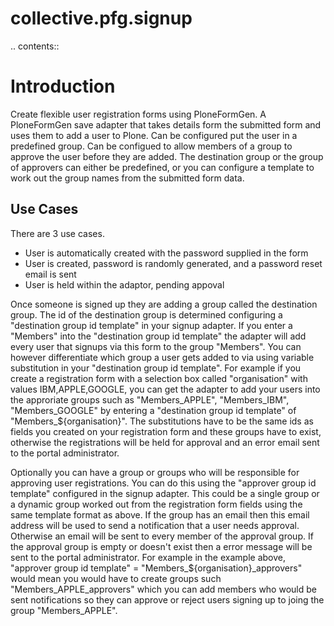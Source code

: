 collective.pfg.signup
=====================

.. contents::

Introduction
============

Create flexible user registration forms using PloneFormGen.
A PloneFormGen save adapter that takes details form the submitted form and uses them to add a user to Plone.
Can be configured put the user in a predefined group. Can be configued to allow
members of a group to approve the user before they are added. The destination group or the group of approvers can 
either be predefined, or you can configure a template to work out the group names from the submitted form data.

Use Cases
---------

There are 3 use cases.

 - User is automatically created with the password supplied in the form
 - User is created, password is randomly generated, and a password reset email is sent
 - User is held within the adaptor, pending appoval

Once someone is signed up they are adding a group called the destination group. The id of the destination
group is determined configuring a "destination group id template" in your signup adapter.
If you enter a "Members" into the "destination group id template" the adapter will add every user that signups
via this form to the group "Members". You can however differentiate which group a user gets added to via
using variable substitution in your "destination group id template". For example if you create a registration form
with a selection box called "organisation" with values IBM,APPLE,GOOGLE, you can get the adapter to add your users
into the approriate groups such as "Members_APPLE", "Members_IBM", "Members_GOOGLE" by entering a
"destination group id template" of "Members_${organisation}". The substitutions have to be the same ids as fields
you created on your registration form and these groups have to exist, otherwise the registrations will be held
for approval and an error email sent to the portal administrator.

Optionally you can have a group or groups who will be responsible for approving user registrations. You can
do this using the "approver group id template" configured in the signup adapter. This could be a single group
or a dynamic group worked out from the registration form fields using the same template format as above. If the
group has an email then this email address will be used to send a notification that a user needs approval. Otherwise
an email will be sent to every member of the approval group. If the approval group is empty or doesn't exist then a
error message will be sent to the portal administrator.
For example in the example above, "approver group id template" = "Members_${organisation}_approvers" would mean you
would have to create
groups such "Members_APPLE_approvers" which you can add members who would be sent notifications so they can approve or
reject users signing up to joing the group "Members_APPLE".
